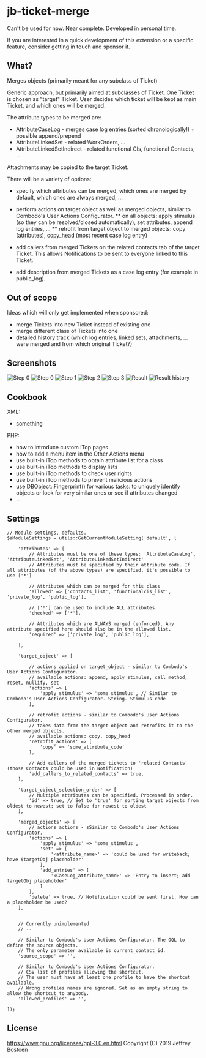 # jb-ticket-merge

Can't be used for now. Near complete.
Developed in personal time.

If you are interested in a quick development of this extension or a specific feature, consider getting in touch and sponsor it.

## What?
Merges objects (primarily meant for any subclass of Ticket)

Generic approach, but primarily aimed at subclasses of Ticket.
One Ticket is chosen as "target" Ticket. User decides which ticket will be kept as main Ticket, and which ones will be merged.

The attribute types to be merged are:
* AttributeCaseLog - merges case log entries (sorted chronologically!) + possible append/prepend
* AttributeLinkedSet - related WorkOrders, ...
* AttributeLinkedSetIndirect - related functional CIs, functional Contacts, ...

Attachments may be copied to the target Ticket.

There will be a variety of options:

* specify which attributes can be merged, which ones are merged by default, which ones are always merged, ...

* perform actions on target object as well as merged objects, similar to Combodo's User Actions Configurator.
** on all objects: apply stimulus (so they can be resolved/closed automatically), set attributes, append log entries, ...
** retrofit from target object to merged objects: copy (attributes), copy_head (most recent case log entry)

* add callers from merged Tickets on the related contacts tab of the target Ticket. This allows Notifications to be sent to everyone linked to this Ticket.
* add description from merged Tickets as a case log entry (for example in public_log).

## Out of scope
Ideas which will only get implemented when sponsored:
* merge Tickets into new Ticket instead of existing one
* merge different class of Tickets into one
* detailed history track (which log entries, linked sets, attachments, ... were merged and from which original Ticket?)

## Screenshots
![Step 0](docs/20190815_step_0_ticket1.PNG)
![Step 0](docs/20190815_step_0_ticket2.PNG)
![Step 1](docs/20190815_step_1_list_merge_menu.PNG)
![Step 2](docs/20190815_step_2_confirm_selection.PNG)
![Step 3](docs/20190815_step_3_confirm_attributes_and_target.PNG)
![Result](docs/20190815_result_ticket.PNG)
![Result history](docs/20190815_result_ticket_history.PNG)

## Cookbook

XML:
- something

PHP:
- how to introduce custom iTop pages
- how to add a menu item in the Other Actions menu
- use built-in iTop methods to obtain attribute list for a class
- use built-in iTop methods to display lists
- use built-in iTop methods to check user rights
- use built-in iTop methods to prevent malicious actions
- use DBObject::Fingerprint() for various tasks: to uniquely identify objects or look for very similar ones or see if attributes changed
- ...


## Settings

```
// Module settings, defaults.
$aModuleSettings = utils::GetCurrentModuleSetting('default', [

	'attributes' => [
		// Attributes must be one of these types: 'AttributeCaseLog', 'AttributeLinkedSet', 'AttributeLinkedSetIndirect'
		// Attributes must be specified by their attribute code. If all attributes (of the above types) are specified, it's possible to use ['*']
		
		// Attributes which can be merged for this class
		'allowed' => ['contacts_list', 'functionalcis_list', 'private_log', 'public_log'],
		
		// ['*'] can be used to include ALL attributes.
		'checked' => ['*'],
		
		// Attributes which are ALWAYS merged (enforced). Any attribute specified here should also be in the allowed list.
		'required' => ['private_log', 'public_log'],
		
	],
	
	'target_object' => [
	
		// actions applied on target_object - similar to Combodo's User Actions Configurator.
		// available actions: append, apply_stimulus, call_method, reset, nullify, set
		'actions' => [
			'apply_stimulus' => 'some_stimulus', // Similar to Combodo's User Actions Configurator. String. Stimulus code
		],
		
		// retrofit actions - similar to Combodo's User Actions Configurator.
		// takes data from the target object and retrofits it to the other merged objects.
		// available actions: copy, copy_head
		'retrofit_actions' => [
			'copy' => 'some_attribute_code'
		],
		
		// Add callers of the merged tickets to 'related Contacts' (those Contacts could be used in Notification)
		'add_callers_to_related_contacts' => true, 
	],
	
	'target_object_selection_order' => [
		// Multiple attributes can be specified. Processed in order.
		'id' => true, // Set to 'true' for sorting target objects from oldest to newest; set to false for newest to oldest
	],
	
	'merged_objects' => [
		// actions actions - sSimilar to Combodo's User Actions Configurator. 
		'actions' => [
			'apply_stimulus' => 'some_stimulus',
			'set' => [
				'<attribute_name>' => 'could be used for writeback; have $targetObj placeholder'
			],
			'add_entries' => [
				'<CaseLog_attribute_name>' => 'Entry to insert; add targetObj placeholder'
			]
		],
		'delete' => true, // Notification could be sent first. How can a placeholder be used?
	],
	
	
	// Currently unimplemented
	// --
	
	// Similar to Combodo's User Actions Configurator. The OQL to define the source objects. 
	// The only parameter available is current_contact_id.
	'source_scope' => '',
	
	// Similar to Combodo's User Actions Configurator. 
	// CSV list of profiles allowing the shortcut. 
	// The user must have at least one profile to have the shortcut available. 
	// Wrong profiles names are ignored. Set as an empty string to allow the shortcut to anybody.
	'allowed_profiles' => '', 
	
]); 

```

## License
https://www.gnu.org/licenses/gpl-3.0.en.html
Copyright (C) 2019 Jeffrey Bostoen
